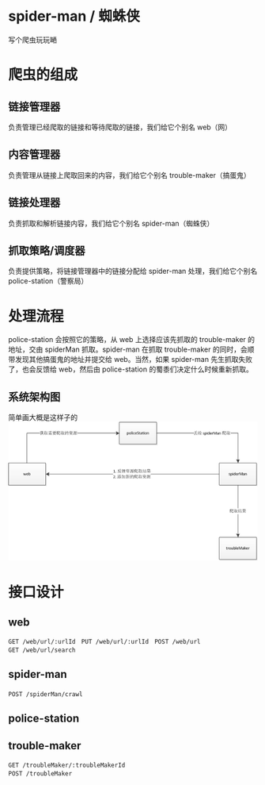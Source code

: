 # spider-man / 蜘蛛侠

写个爬虫玩玩嗮

# 爬虫的组成
## 链接管理器
负责管理已经爬取的链接和等待爬取的链接，我们给它个别名 web（网）
## 内容管理器
负责管理从链接上爬取回来的内容，我们给它个别名 trouble-maker（搞蛋鬼）
## 链接处理器
负责抓取和解析链接内容，我们给它个别名 spider-man（蜘蛛侠）
## 抓取策略/调度器
负责提供策略，将链接管理器中的链接分配给 spider-man 处理，我们给它个别名 police-station（警察局）
# 处理流程
police-station 会按照它的策略，从 web 上选择应该先抓取的 trouble-maker 的地址，交由 spiderMan 抓取。spider-man 在抓取 trouble-maker 的同时，会顺带发现其他搞蛋鬼的地址并提交给 web。当然，如果 spider-man 先生抓取失败了，也会反馈给 web，然后由 police-station 的蜀黍们决定什么时候重新抓取。
## 系统架构图
简单画大概是这样子的
![架构图](https://raw.githubusercontent.com/chuigeng/spider-man/master/architecture.png)
# 接口设计
## web
`GET /web/url/:urlId`  
`PUT /web/url/:urlId`  
`POST /web/url`  
`GET /web/url/search`

## spider-man
`POST /spiderMan/crawl`  

## police-station

## trouble-maker
`GET /troubleMaker/:troubleMakerId`  
`POST /troubleMaker`  
